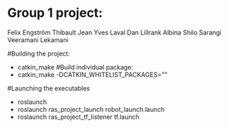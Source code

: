 # Group 1 project:
Felix Engström
Thibault Jean Yves Laval
Dan Lillrank
Albina Shilo
Sarangi Veeramani Lekamani

#Building the project:
* catkin_make
#Build individual package:
* catkin_make -DCATKIN_WHITELIST_PACKAGES="<package name>"
  
#Launching the executables
* roslaunch <package name> <executable name>
* roslaunch ras_project_launch robot_launch.launch 
* roslaunch ras_project_tf_listener tf.launch
